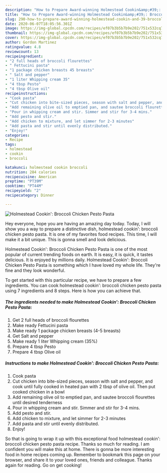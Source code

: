 ```yaml
---
description: "How to Prepare Award-winning Holmestead Cookin&amp;#39;: Broccoli Chicken Pesto Pasta"
title: "How to Prepare Award-winning Holmestead Cookin&amp;#39;: Broccoli Chicken Pesto Pasta"
slug: 290-how-to-prepare-award-winning-holmestead-cookin-and-39-broccoli-chicken-pesto-pasta
date: 2020-06-07T18:05:56.301Z
image: https://img-global.cpcdn.com/recipes/ef07b3b5b7b9e202/751x532cq70/holmestead-cookin-broccoli-chicken-pesto-pasta-recipe-main-photo.jpg
thumbnail: https://img-global.cpcdn.com/recipes/ef07b3b5b7b9e202/751x532cq70/holmestead-cookin-broccoli-chicken-pesto-pasta-recipe-main-photo.jpg
cover: https://img-global.cpcdn.com/recipes/ef07b3b5b7b9e202/751x532cq70/holmestead-cookin-broccoli-chicken-pesto-pasta-recipe-main-photo.jpg
author: Gordon Martinez
ratingvalue: 4.8
reviewcount: 13
recipeingredient:
- "2 full heads of broccoli flourettes"
- " Fettucini pasta"
- "1 package chicken breasts 45 breasts"
- " Salt and pepper"
- "1 liter Whipping cream 35"
- "4 tbsp Pesto"
- "4 tbsp Olive oil"
recipeinstructions:
- "Cook pasta"
- "Cut chicken into bite-sized pieces, season with salt and pepper, and cook until fully cooked in heated pan with 2 tbsp of olive oil. Then put cooked chicken in a bowl"
- "Add remaining olive oil to emptied pan, and sautee broccoli flourettes until desired tenderness"
- "Pour in whipping cream and stir. Simmer and stir for 3-4 mins."
- "Add pesto and stir."
- "Add chicken to mixture, and let simmer for 2-3 minutes"
- "Add pasta and stir until evenly distributed."
- "Enjoy!"
categories:
- Recipe
tags:
- holmestead
- cookin
- broccoli

katakunci: holmestead cookin broccoli 
nutrition: 284 calories
recipecuisine: American
preptime: "PT39M"
cooktime: "PT44M"
recipeyield: "2"
recipecategory: Dinner

---
```



![Holmestead Cookin&#39;: Broccoli Chicken Pesto Pasta](https://img-global.cpcdn.com/recipes/ef07b3b5b7b9e202/751x532cq70/holmestead-cookin-broccoli-chicken-pesto-pasta-recipe-main-photo.jpg)

Hey everyone, hope you are having an amazing day today. Today, I will show you a way to prepare a distinctive dish, holmestead cookin&#39;: broccoli chicken pesto pasta. It is one of my favorites food recipes. This time, I will make it a bit unique. This is gonna smell and look delicious.

Holmestead Cookin&#39;: Broccoli Chicken Pesto Pasta is one of the most popular of current trending foods on earth. It is easy, it is quick, it tastes delicious. It is enjoyed by millions daily. Holmestead Cookin&#39;: Broccoli Chicken Pesto Pasta is something which I have loved my whole life. They're fine and they look wonderful.




To get started with this particular recipe, we have to prepare a few ingredients. You can cook holmestead cookin&#39;: broccoli chicken pesto pasta using 7 ingredients and 8 steps. Here is how you can achieve that.

<!--inarticleads1-->

##### The ingredients needed to make Holmestead Cookin&#39;: Broccoli Chicken Pesto Pasta:

1. Get 2 full heads of broccoli flourettes
1. Make ready  Fettucini pasta
1. Make ready 1 package chicken breasts (4-5 breasts)
1. Get  Salt and pepper
1. Make ready 1 liter Whipping cream (35%)
1. Prepare 4 tbsp Pesto
1. Prepare 4 tbsp Olive oil




<!--inarticleads2-->

##### Instructions to make Holmestead Cookin&#39;: Broccoli Chicken Pesto Pasta:

1. Cook pasta
1. Cut chicken into bite-sized pieces, season with salt and pepper, and cook until fully cooked in heated pan with 2 tbsp of olive oil. Then put cooked chicken in a bowl
1. Add remaining olive oil to emptied pan, and sautee broccoli flourettes until desired tenderness
1. Pour in whipping cream and stir. Simmer and stir for 3-4 mins.
1. Add pesto and stir.
1. Add chicken to mixture, and let simmer for 2-3 minutes
1. Add pasta and stir until evenly distributed.
1. Enjoy!




So that is going to wrap it up with this exceptional food holmestead cookin&#39;: broccoli chicken pesto pasta recipe. Thanks so much for reading. I am confident you will make this at home. There is gonna be more interesting food in home recipes coming up. Remember to bookmark this page on your browser, and share it to your loved ones, friends and colleague. Thanks again for reading. Go on get cooking!
